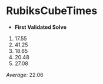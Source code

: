 # RubiksCubeTimes
+ **First Validated Solve**
1. 17.55
2. 41.25
3. 18.65
4. 20.48
5. 27.08

*Average:* 22.06
